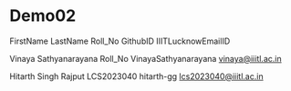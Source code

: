 # Demo02

FirstName LastName Roll_No GithubID IIITLucknowEmailID

Vinaya Sathyanarayana Roll_No VinayaSathyanarayana vinaya@iiitl.ac.in

Hitarth Singh Rajput LCS2023040 hitarth-gg lcs2023040@iiitl.ac.in

